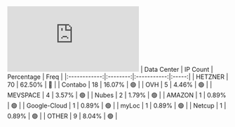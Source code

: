 ![Diagramm](https://github.com/obajay/StateSync-snapshots/blob/main/Projects/Ojo/1/README.md)
| Data Center | IP Count | Percentage | Freq |
|:------------:|:--------:|:-----------:|:-----:|
| HETZNER | 70 | 62.50% | 🔴 |
| Contabo | 18 | 16.07% | 🟢 |
| OVH | 5 | 4.46% | 🟢 |
| MEVSPACE | 4 | 3.57% | 🟢 |
| Nubes | 2 | 1.79% | 🟢 |
| AMAZON | 1 | 0.89% | 🟢 |
| Google-Cloud | 1 | 0.89% | 🟢 |
| myLoc | 1 | 0.89% | 🟢 |
| Netcup | 1 | 0.89% | 🟢 |
| OTHER | 9 | 8.04% | 🟢 |